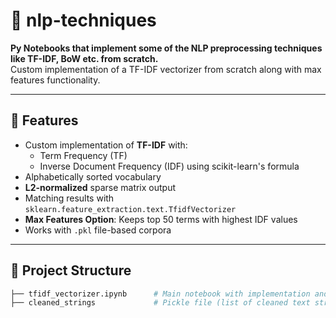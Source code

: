 # 🧠 nlp-techniques  
**Py Notebooks that implement some of the NLP preprocessing techniques like TF-IDF, BoW etc. from scratch.**  
Custom implementation of a TF-IDF vectorizer from scratch along with max features functionality.

---

## 🚀 Features

- Custom implementation of **TF-IDF** with:
  - Term Frequency (TF)
  - Inverse Document Frequency (IDF) using scikit-learn's formula
- Alphabetically sorted vocabulary
- **L2-normalized** sparse matrix output
- Matching results with `sklearn.feature_extraction.text.TfidfVectorizer`
- **Max Features Option**: Keeps top 50 terms with highest IDF values
- Works with `.pkl` file-based corpora

---

## 📁 Project Structure

```bash
├── tfidf_vectorizer.ipynb      # Main notebook with implementation and comparison
├── cleaned_strings             # Pickle file (list of cleaned text strings) for Task-2
